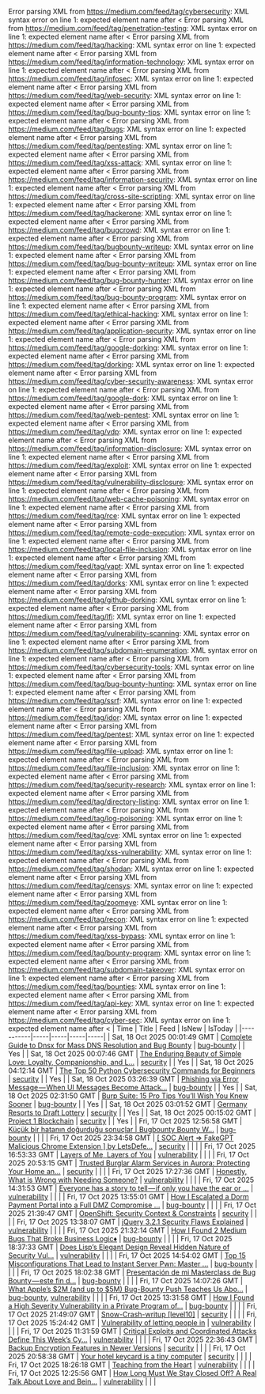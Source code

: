 Error parsing XML from https://medium.com/feed/tag/cybersecurity: XML syntax error on line 1: expected element name after <
Error parsing XML from https://medium.com/feed/tag/penetration-testing: XML syntax error on line 1: expected element name after <
Error parsing XML from https://medium.com/feed/tag/hacking: XML syntax error on line 1: expected element name after <
Error parsing XML from https://medium.com/feed/tag/information-technology: XML syntax error on line 1: expected element name after <
Error parsing XML from https://medium.com/feed/tag/infosec: XML syntax error on line 1: expected element name after <
Error parsing XML from https://medium.com/feed/tag/web-security: XML syntax error on line 1: expected element name after <
Error parsing XML from https://medium.com/feed/tag/bug-bounty-tips: XML syntax error on line 1: expected element name after <
Error parsing XML from https://medium.com/feed/tag/bugs: XML syntax error on line 1: expected element name after <
Error parsing XML from https://medium.com/feed/tag/pentesting: XML syntax error on line 1: expected element name after <
Error parsing XML from https://medium.com/feed/tag/xss-attack: XML syntax error on line 1: expected element name after <
Error parsing XML from https://medium.com/feed/tag/information-security: XML syntax error on line 1: expected element name after <
Error parsing XML from https://medium.com/feed/tag/cross-site-scripting: XML syntax error on line 1: expected element name after <
Error parsing XML from https://medium.com/feed/tag/hackerone: XML syntax error on line 1: expected element name after <
Error parsing XML from https://medium.com/feed/tag/bugcrowd: XML syntax error on line 1: expected element name after <
Error parsing XML from https://medium.com/feed/tag/bugbounty-writeup: XML syntax error on line 1: expected element name after <
Error parsing XML from https://medium.com/feed/tag/bug-bounty-writeup: XML syntax error on line 1: expected element name after <
Error parsing XML from https://medium.com/feed/tag/bug-bounty-hunter: XML syntax error on line 1: expected element name after <
Error parsing XML from https://medium.com/feed/tag/bug-bounty-program: XML syntax error on line 1: expected element name after <
Error parsing XML from https://medium.com/feed/tag/ethical-hacking: XML syntax error on line 1: expected element name after <
Error parsing XML from https://medium.com/feed/tag/application-security: XML syntax error on line 1: expected element name after <
Error parsing XML from https://medium.com/feed/tag/google-dorking: XML syntax error on line 1: expected element name after <
Error parsing XML from https://medium.com/feed/tag/dorking: XML syntax error on line 1: expected element name after <
Error parsing XML from https://medium.com/feed/tag/cyber-security-awareness: XML syntax error on line 1: expected element name after <
Error parsing XML from https://medium.com/feed/tag/google-dork: XML syntax error on line 1: expected element name after <
Error parsing XML from https://medium.com/feed/tag/web-pentest: XML syntax error on line 1: expected element name after <
Error parsing XML from https://medium.com/feed/tag/vdp: XML syntax error on line 1: expected element name after <
Error parsing XML from https://medium.com/feed/tag/information-disclosure: XML syntax error on line 1: expected element name after <
Error parsing XML from https://medium.com/feed/tag/exploit: XML syntax error on line 1: expected element name after <
Error parsing XML from https://medium.com/feed/tag/vulnerability-disclosure: XML syntax error on line 1: expected element name after <
Error parsing XML from https://medium.com/feed/tag/web-cache-poisoning: XML syntax error on line 1: expected element name after <
Error parsing XML from https://medium.com/feed/tag/rce: XML syntax error on line 1: expected element name after <
Error parsing XML from https://medium.com/feed/tag/remote-code-execution: XML syntax error on line 1: expected element name after <
Error parsing XML from https://medium.com/feed/tag/local-file-inclusion: XML syntax error on line 1: expected element name after <
Error parsing XML from https://medium.com/feed/tag/vapt: XML syntax error on line 1: expected element name after <
Error parsing XML from https://medium.com/feed/tag/dorks: XML syntax error on line 1: expected element name after <
Error parsing XML from https://medium.com/feed/tag/github-dorking: XML syntax error on line 1: expected element name after <
Error parsing XML from https://medium.com/feed/tag/lfi: XML syntax error on line 1: expected element name after <
Error parsing XML from https://medium.com/feed/tag/vulnerability-scanning: XML syntax error on line 1: expected element name after <
Error parsing XML from https://medium.com/feed/tag/subdomain-enumeration: XML syntax error on line 1: expected element name after <
Error parsing XML from https://medium.com/feed/tag/cybersecurity-tools: XML syntax error on line 1: expected element name after <
Error parsing XML from https://medium.com/feed/tag/bug-bounty-hunting: XML syntax error on line 1: expected element name after <
Error parsing XML from https://medium.com/feed/tag/ssrf: XML syntax error on line 1: expected element name after <
Error parsing XML from https://medium.com/feed/tag/idor: XML syntax error on line 1: expected element name after <
Error parsing XML from https://medium.com/feed/tag/pentest: XML syntax error on line 1: expected element name after <
Error parsing XML from https://medium.com/feed/tag/file-upload: XML syntax error on line 1: expected element name after <
Error parsing XML from https://medium.com/feed/tag/file-inclusion: XML syntax error on line 1: expected element name after <
Error parsing XML from https://medium.com/feed/tag/security-research: XML syntax error on line 1: expected element name after <
Error parsing XML from https://medium.com/feed/tag/directory-listing: XML syntax error on line 1: expected element name after <
Error parsing XML from https://medium.com/feed/tag/log-poisoning: XML syntax error on line 1: expected element name after <
Error parsing XML from https://medium.com/feed/tag/cve: XML syntax error on line 1: expected element name after <
Error parsing XML from https://medium.com/feed/tag/xss-vulnerability: XML syntax error on line 1: expected element name after <
Error parsing XML from https://medium.com/feed/tag/shodan: XML syntax error on line 1: expected element name after <
Error parsing XML from https://medium.com/feed/tag/censys: XML syntax error on line 1: expected element name after <
Error parsing XML from https://medium.com/feed/tag/zoomeye: XML syntax error on line 1: expected element name after <
Error parsing XML from https://medium.com/feed/tag/recon: XML syntax error on line 1: expected element name after <
Error parsing XML from https://medium.com/feed/tag/xss-bypass: XML syntax error on line 1: expected element name after <
Error parsing XML from https://medium.com/feed/tag/bounty-program: XML syntax error on line 1: expected element name after <
Error parsing XML from https://medium.com/feed/tag/subdomain-takeover: XML syntax error on line 1: expected element name after <
Error parsing XML from https://medium.com/feed/tag/bounties: XML syntax error on line 1: expected element name after <
Error parsing XML from https://medium.com/feed/tag/api-key: XML syntax error on line 1: expected element name after <
Error parsing XML from https://medium.com/feed/tag/cyber-sec: XML syntax error on line 1: expected element name after <
| Time | Title | Feed | IsNew | IsToday |
|-----------|-----|-----|-----|-----|
| Sat, 18 Oct 2025 00:01:49 GMT | [Complete Guide to Dnsx for Mass DNS Resolution and Bug Bounty](https://freedium.cfd/https://medium.com/p/f8bed1598770) | [bug-bounty](https://medium.com/feed/tag/bug-bounty) |  | Yes |
| Sat, 18 Oct 2025 00:07:46 GMT | [The Enduring Beauty of Simple Love: Loyalty, Companionship, and L...](https://freedium.cfd/https://medium.com/p/57ffea8ae49f) | [security](https://medium.com/feed/tag/security) |  | Yes |
| Sat, 18 Oct 2025 04:12:14 GMT | [The Top 50 Python Cybersecurity Commands for Beginners](https://freedium.cfd/https://medium.com/p/235291c442e8) | [security](https://medium.com/feed/tag/security) |  | Yes |
| Sat, 18 Oct 2025 03:26:39 GMT | [Phishing via Error Message — When UI Messages Become Attack...](https://freedium.cfd/https://medium.com/p/1eca838fea3f) | [bug-bounty](https://medium.com/feed/tag/bug-bounty) |  | Yes |
| Sat, 18 Oct 2025 02:31:50 GMT | [Burp Suite: 15 Pro Tips You’ll Wish You Knew Sooner](https://freedium.cfd/https://medium.com/p/f4dd4b9a701c) | [bug-bounty](https://medium.com/feed/tag/bug-bounty) |  | Yes |
| Sat, 18 Oct 2025 03:01:52 GMT | [Germany Resorts to Draft Lottery](https://freedium.cfd/https://medium.com/p/13288b22b9b7) | [security](https://medium.com/feed/tag/security) |  | Yes |
| Sat, 18 Oct 2025 00:15:02 GMT | [Project 1 Blockchain](https://freedium.cfd/https://medium.com/p/aa0c6884bdb9) | [security](https://medium.com/feed/tag/security) |  | Yes |
| Fri, 17 Oct 2025 12:56:58 GMT | [Küçük bir hatanın doğurduğu sonuçlar \| Bugbounty Bounty W...](https://freedium.cfd/https://medium.com/p/6dc82dc38b41) | [bug-bounty](https://medium.com/feed/tag/bug-bounty) |  |  |
| Fri, 17 Oct 2025 23:34:58 GMT | [\[ SOC Alert => FakeGPT Malicious Chrome Extension \] by LetsDefe...](https://freedium.cfd/https://medium.com/p/75fe1d815a2b) | [security](https://medium.com/feed/tag/security) |  |  |
| Fri, 17 Oct 2025 16:53:33 GMT | [Layers of Me, Layers of You](https://freedium.cfd/https://medium.com/p/333e453eea3e) | [vulnerability](https://medium.com/feed/tag/vulnerability) |  |  |
| Fri, 17 Oct 2025 20:53:15 GMT | [Trusted Burglar Alarm Services in Aurora: Protecting Your Home an...](https://freedium.cfd/https://medium.com/p/6ebbf81b1f73) | [security](https://medium.com/feed/tag/security) |  |  |
| Fri, 17 Oct 2025 17:27:36 GMT | [Honestly, What is Wrong with Needing Someone?](https://freedium.cfd/https://medium.com/p/134fa68c55ac) | [vulnerability](https://medium.com/feed/tag/vulnerability) |  |  |
| Fri, 17 Oct 2025 14:31:53 GMT | [Everyone has a story to tell — if only you have the ear or ...](https://freedium.cfd/https://medium.com/p/a0e143f7f9d5) | [vulnerability](https://medium.com/feed/tag/vulnerability) |  |  |
| Fri, 17 Oct 2025 13:55:01 GMT | [How I Escalated a Dorm Payment Portal into a Full DMZ Compromise ...](https://freedium.cfd/https://medium.com/p/0348a14a3ac5) | [bug-bounty](https://medium.com/feed/tag/bug-bounty) |  |  |
| Fri, 17 Oct 2025 21:39:47 GMT | [OpenShift: Security Context & Constraints](https://freedium.cfd/https://medium.com/p/aa0c396a3741) | [security](https://medium.com/feed/tag/security) |  |  |
| Fri, 17 Oct 2025 13:38:07 GMT | [jQuery 3.2.1 Security Flaws Explained](https://freedium.cfd/https://medium.com/p/39979fe4a1e7) | [vulnerability](https://medium.com/feed/tag/vulnerability) |  |  |
| Fri, 17 Oct 2025 21:32:14 GMT | [How I Found 2 Medium Bugs That Broke Business Logic♦️](https://freedium.cfd/https://medium.com/p/8a6fbdcef287) | [bug-bounty](https://medium.com/feed/tag/bug-bounty) |  |  |
| Fri, 17 Oct 2025 18:37:33 GMT | [Does Lisp’s Elegant Design Reveal Hidden Nature of Security Vul...](https://freedium.cfd/https://medium.com/p/865877265d98) | [vulnerability](https://medium.com/feed/tag/vulnerability) |  |  |
| Fri, 17 Oct 2025 14:54:02 GMT | [Top 15 Misconfigurations That Lead to Instant Server Pwn: Master ...](https://freedium.cfd/https://medium.com/p/96ebdc38ed1b) | [bug-bounty](https://medium.com/feed/tag/bug-bounty) |  |  |
| Fri, 17 Oct 2025 18:02:38 GMT | [ Presentación de mi Masterclass de Bug Bounty — este fin d...](https://freedium.cfd/https://medium.com/p/4327b9953240) | [bug-bounty](https://medium.com/feed/tag/bug-bounty) |  |  |
| Fri, 17 Oct 2025 14:07:26 GMT | [What Apple’s $2M (and up to $5M) Bug-Bounty Push Teaches Us Abo...](https://freedium.cfd/https://medium.com/p/bf7e5fd66d15) | [bug-bounty](https://medium.com/feed/tag/bug-bounty), [vulnerability](https://medium.com/feed/tag/vulnerability) |  |  |
| Fri, 17 Oct 2025 13:31:58 GMT | [How I Found a High Severity Vulnerability in a Private Program of...](https://freedium.cfd/https://medium.com/p/bd480536114f) | [bug-bounty](https://medium.com/feed/tag/bug-bounty) |  |  |
| Fri, 17 Oct 2025 21:49:07 GMT | [Snow-Crash-writup \[level10\]](https://freedium.cfd/https://medium.com/p/4626aaa57667) | [security](https://medium.com/feed/tag/security) |  |  |
| Fri, 17 Oct 2025 15:24:42 GMT | [Vulnerability of letting people in](https://freedium.cfd/https://medium.com/p/e24d3b3af870) | [vulnerability](https://medium.com/feed/tag/vulnerability) |  |  |
| Fri, 17 Oct 2025 11:31:59 GMT | [Critical Exploits and Coordinated Attacks Define This Week’s Cy...](https://freedium.cfd/https://medium.com/p/3097270b9d0f) | [vulnerability](https://medium.com/feed/tag/vulnerability) |  |  |
| Fri, 17 Oct 2025 22:36:43 GMT | [Backup Encryption Features in Newer Versions](https://freedium.cfd/https://medium.com/p/e7d7047bd406) | [security](https://medium.com/feed/tag/security) |  |  |
| Fri, 17 Oct 2025 20:58:38 GMT | [Your hotel keycard is a tiny computer](https://freedium.cfd/https://medium.com/p/340f9b8ad0b3) | [security](https://medium.com/feed/tag/security) |  |  |
| Fri, 17 Oct 2025 18:26:18 GMT | [Teaching from the Heart](https://freedium.cfd/https://medium.com/p/4b4bb323bf9f) | [vulnerability](https://medium.com/feed/tag/vulnerability) |  |  |
| Fri, 17 Oct 2025 12:25:56 GMT | [How Long Must We Stay Closed Off? A Real Talk About Love and Bein...](https://freedium.cfd/https://medium.com/p/20e341d64087) | [vulnerability](https://medium.com/feed/tag/vulnerability) |  |  |
